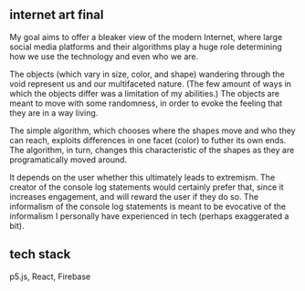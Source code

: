 ## internet art final

My goal aims to offer a bleaker view of the modern Internet, where large social media platforms and their algorithms play a huge role determining how we use the technology and even who we are. 

The objects (which vary in size, color, and shape) wandering through the void represent us and our multifaceted nature. (The few amount of ways in which the objects  differ was a limitation of my abilities.) The objects are meant to move with some randomness, in order to evoke the feeling that they are in a way living.

The simple algorithm, which chooses where the shapes move and who they can reach, exploits differences in one facet (color) to futher its own ends. The algorithm, in turn, changes this characteristic of the shapes as they are programatically moved around.

It depends on the user whether this ultimately leads to extremism. The creator of the console log statements would certainly prefer that, since it increases engagement, and will reward the user if they do so. The informalism of the console log statements is meant to be evocative of the informalism I personally have experienced in tech (perhaps exaggerated a bit).

## tech stack
p5.js, React, Firebase
